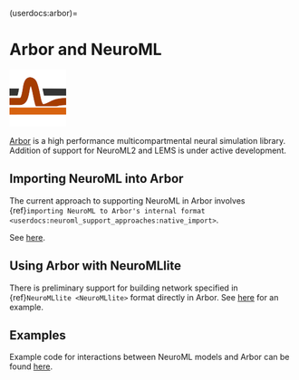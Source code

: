 (userdocs:arbor)=
# Arbor and NeuroML

![Arbor logo](../../../images/tools/arbor.png)

[Arbor](https://arbor-sim.org/) is a high performance multicompartmental neural simulation library. Addition of support for NeuroML2 and LEMS is under active development.

## Importing NeuroML into Arbor

The current approach to supporting NeuroML in Arbor involves {ref}`importing NeuroML to Arbor's internal format <userdocs:neuroml_support_approaches:native_import>`.

See [here](https://docs.arbor-sim.org/en/stable/fileformat/neuroml.html).


## Using Arbor with NeuroMLlite

There is preliminary support for building network specified in {ref}`NeuroMLlite <NeuroMLlite>` format directly in Arbor. See [here](https://github.com/NeuroML/NeuroMLlite/tree/master/examples/arbor) for an example. 

## Examples

Example code for interactions between NeuroML models and Arbor can be found [here](https://github.com/OpenSourceBrain/ArborShowcase).
